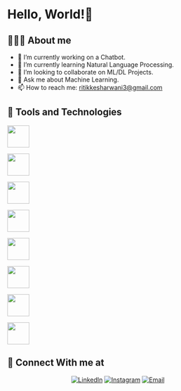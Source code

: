# Hello, World!👋

## 👨🏻‍💻 About me 
- 🔭 I’m currently working on a Chatbot.
- 🌱 I’m currently learning Natural Language Processing.
- 👯 I’m looking to collaborate on ML/DL Projects.
- 💬 Ask me about Machine Learning.
- 📫 How to reach me: ritikkesharwani3@gmail.com

## 🔧 Tools and Technologies  

<code><a target="_blank"><img height="50" src="https://www.vectorlogo.zone/logos/python/python-ar21.svg"></a></code>

<code><a target="_blank"><img height="50" src="https://cdn.worldvectorlogo.com/logos/c-2975.svg"></a></code>

<code><a target="_blank"><img height="50" src="https://cdn.worldvectorlogo.com/logos/c.svg"></a></code>

<code><a target="_blank"><img height="50" src="https://www.vectorlogo.zone/logos/mysql/mysql-ar21.svg"></a></code>

<code><a target="_blank"><img height="50" src="https://cdn.worldvectorlogo.com/logos/html-5.svg"></a></code>

<code><a target="_blank"><img height="50" src="https://cdn.worldvectorlogo.com/logos/css-5.svg"></a></code>

<code><a target="_blank"><img height="50" src="https://cdn.worldvectorlogo.com/logos/excel-4.svg"></a></code>

<code><a target="_blank"><img height="50" src="https://cdn.worldvectorlogo.com/logos/tableau-software.svg"></a></code>

## 🤝 Connect With me at

<p align="center">
<a href="https://www.linkedin.com/in/ritikkesharwani/"><img alt="LinkedIn" src="https://img.shields.io/badge/LinkedIn-Ritik%20Kesharwani-blue?style=flat-square&logo=linkedin"></a>
<a href="https://www.instagram.com/ritik872000/"><img alt="Instagram" src="https://img.shields.io/badge/Instagram-ritik872000-blue?style=flat-square&logo=instagram"></a>
<a href="mailto:ritikkesharwani3@gmail.com"><img alt="Email" src="https://img.shields.io/badge/Email-ritikkesharwani3@gmail.com-blue?style=flat-square&logo=gmail"></a>
